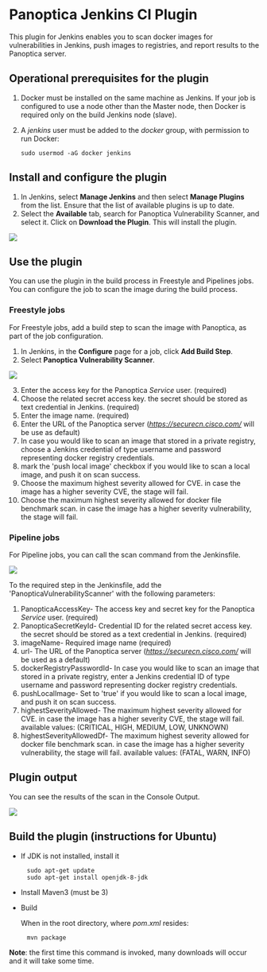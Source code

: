 # Panoptica Jenkins CI Plugin #

This plugin for Jenkins enables you to scan docker images for vulnerabilities in Jenkins, push images to registries, and report results to the Panoptica server.

## Operational prerequisites for the plugin  ##

1. Docker must be installed on the same machine as Jenkins. If your job is configured to use a node other than the Master node, then Docker is required only on the build Jenkins node (slave). 
2. A *jenkins* user must be added to the *docker* group, with permission to run Docker:

     ```
     sudo usermod -aG docker jenkins
     ```
## Install and configure the plugin
1. In Jenkins, select **Manage Jenkins** and then select **Manage Plugins** from the list. Ensure that the list of available plugins is up to date. 
2. Select the **Available** tab, search for Panoptica Vulnerability Scanner, and select it.  Click on **Download the Plugin**. This will install the plugin.

![](images/Jenkins-plugin-installed.png)


## Use the plugin
You can use the plugin in the build process in Freestyle and Pipelines jobs. You can configure the job to scan the image during the build process.

### Freestyle jobs

For Freestyle jobs, add a build step to scan the image with Panoptica, as part of the job configuration. 
1. In Jenkins, in the **Configure** page for a job, click **Add Build Step**.
2. Select **Panoptica Vulnerability Scanner**.

![](images/Jenkins-build-freestyle.png)

3. Enter the access key for the Panoptica *Service* user. (required)
4. Choose the related secret access key. the secret should be stored as text credential in Jenkins. (required) 
5. Enter the image name. (required)
6. Enter the URL of the Panoptica server (*https://securecn.cisco.com/* will be use as default)
7. In case you would like to scan an image that stored in a private registry, choose a Jenkins credential of type username and password representing docker registry credentials.
8. mark the 'push local image' checkbox if you would like to scan a local image, and push it on scan success.
9. Choose the maximum highest severity allowed for CVE. in case the image has a higher severity CVE, the stage will fail.
10. Choose the maximum highest severity allowed for docker file benchmark scan. in case the image has a higher severity vulnerability, the stage will fail.     

### Pipeline jobs
For Pipeline jobs, you can call the scan command from the Jenkinsfile.
 
![](images/Jenkins-build-pipeline.png)

To the required step in the Jenkinsfile, add the 'PanopticaVulnerabilityScanner' with the following parameters:    
1. PanopticaAccessKey- The access key and secret key for the Panoptica *Service* user. (required)
2. PanopticaSecretKeyId- Credential ID for the related secret access key. the secret should be stored as a text credential in Jenkins. (required) 
3. imageName- Required image name (required)
4. url- The URL of the Panoptica server (*https://securecn.cisco.com/* will be used as a default)
5. dockerRegistryPasswordId- In case you would like to scan an image that stored in a private registry, enter a Jenkins credential ID of type username and password representing docker registry credentials.
6. pushLocalImage- Set to 'true' if you would like to scan a local image, and push it on scan success.
7. highestSeverityAllowed- The maximum highest severity allowed for CVE. in case the image has a higher severity CVE, the stage will fail. available values: (CRITICAL, HIGH, MEDIUM, LOW, UNKNOWN)
8. highestSeverityAllowedDf- The maximum highest severity allowed for docker file benchmark scan. in case the image has a higher severity vulnerability, the stage will fail. available values: (FATAL, WARN, INFO)

## Plugin output

You can see the results of the scan in the Console Output.

![](images/Jenkins-console-output.png)

## Build the plugin (instructions for Ubuntu)

* If JDK is not installed, install it
```
     sudo apt-get update
     sudo apt-get install openjdk-8-jdk
```

* Install Maven3 (must be 3)

*  Build

   When in the root directory, where *pom.xml* resides:
```
     mvn package
```
   **Note**: the first time this command is invoked, many downloads will occur and it will take  some time.
